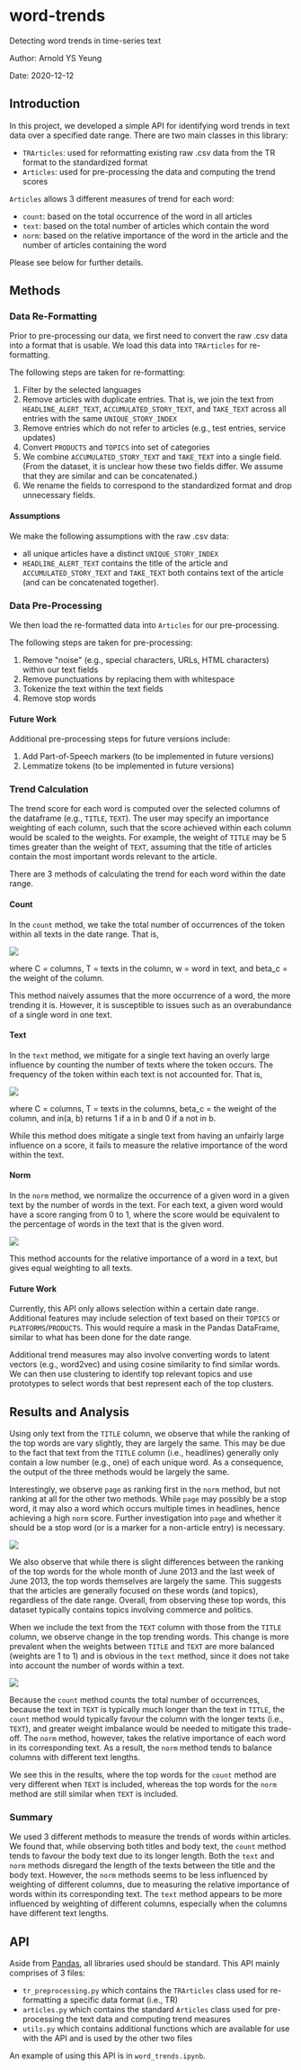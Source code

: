 # word-trends
Detecting word trends in time-series text

Author: Arnold YS Yeung

Date: 2020-12-12

## Introduction
In this project, we developed a simple API for identifying word trends in text data over a specified date range. There are two main classes in this library:
- `TRArticles`: used for reformatting existing raw .csv data from the TR format to the standardized format
- `Articles`: used for pre-processing the data and computing the trend scores

`Articles` allows 3 different measures of trend for each word:
- `count`: based on the total occurrence of the word in all articles
- `text`: based on the total number of articles which contain the word
- `norm`: based on the relative importance of the word in the article and the number of articles containing the word

Please see below for further details.

## Methods

### Data Re-Formatting
Prior to pre-processing our data, we first need to convert the raw .csv data into a format that is usable.  We load this data into `TRArticles` for re-formatting.  

The following steps are taken for re-formatting:
1. Filter by the selected languages
2. Remove articles with duplicate entries.  That is, we join the text from `HEADLINE_ALERT_TEXT`, `ACCUMULATED_STORY_TEXT`, and `TAKE_TEXT` across all entries with the same `UNIQUE_STORY_INDEX`
3. Remove entries which do not refer to articles (e.g., test entries, service updates)
4. Convert `PRODUCTS` and `TOPICS` into set of categories
5. We combine `ACCUMULATED_STORY_TEXT` and `TAKE_TEXT` into a single field. (From the dataset, it is unclear how these two fields differ. We assume that they are similar and can be concatenated.)
6. We rename the fields to correspond to the standardized format and drop unnecessary fields.

#### Assumptions
We make the following assumptions with the raw .csv data:
- all unique articles have a distinct `UNIQUE_STORY_INDEX`
- `HEADLINE_ALERT_TEXT` contains the title of the article and `ACCUMULATED_STORY_TEXT` and `TAKE_TEXT` both contains text of the article (and can be concatenated together).

### Data Pre-Processing
We then load the re-formatted data into `Articles` for our pre-processing.  

The following steps are taken for pre-processing:
1. Remove "noise" (e.g., special characters, URLs, HTML characters) within our text fields
2. Remove punctuations by replacing them with whitespace
3. Tokenize the text within the text fields
4. Remove stop words

#### Future Work
Additional pre-processing steps for future versions include:
1. Add Part-of-Speech markers (to be implemented in future versions)
2. Lemmatize tokens (to be implemented in future versions)

### Trend Calculation

The trend score for each word is computed over the selected columns of the dataframe (e.g., `TITLE`, `TEXT`). The user may specify an importance weighting of each column, such that the score achieved within each column would be scaled to the weights.  For example, the weight of `TITLE` may be 5 times greater than the weight of `TEXT`, assuming that the title of articles contain the most important words relevant to the article.

There are 3 methods of calculating the trend for each word within the date range.

#### Count
In the `count` method, we take the total number of occurrences of the token within all texts in the date range.  That is,

<img src="./images/score.PNG" />

where C = columns, T = texts in the column, w = word in text, and beta_c = the weight of the column.

This method naively assumes that the more occurrence of a word, the more trending it is. However, it is susceptible to issues such as an overabundance of a single word in one text.

#### Text
In the `text` method, we mitigate for a single text having an overly large influence by counting the number of texts where the token occurs. The frequency of the token within each text is not accounted for.  That is,

<img src="./images/score2.PNG" />

where C = columns, T = texts in the columns, beta_c = the weight of the column, and in(a, b) returns 1 if a in b and 0 if a not in b.

While this method does mitigate a single text from having an unfairly large influence on a score, it fails to measure the relative importance of the word within the text.

#### Norm
In the `norm` method, we normalize the occurrence of a given word in a given text by the number of words in the text. For each text, a given word would have a score ranging from 0 to 1, where the score would be equivalent to the percentage of words in the text that is the given word.

<img src="./images/score3.png" />

This method accounts for the relative importance of a word in a text, but gives equal weighting to all texts.

#### Future Work
Currently, this API only allows selection within a certain date range. Additional features may include selection of text based on their `TOPICS` or `PLATFORMS`/`PRODUCTS`.  This would require a mask in the Pandas DataFrame, similar to what has been done for the date range.

Additional trend measures may also involve converting words to latent vectors (e.g., word2vec) and using cosine similarity to find similar words.  We can then use clustering to identify top relevant topics and use prototypes to select words that best represent each of the top clusters.

## Results and Analysis

Using only text from the `TITLE` column, we observe that while the ranking of the top words are vary slightly, they are largely the same. This may be due to the fact that text from the `TITLE` column (i.e., headlines) generally only contain a low number (e.g., one) of each unique word. As a consequence, the output of the three methods would be largely the same.  

Interestingly, we observe `page` as ranking first in the `norm` method, but not ranking at all for the other two methods. While `page` may possibly be a stop word, it may also a word which occurs multiple times in headlines, hence achieving a high `norm` score.  Further investigation into `page` and whether it should be a stop word (or is a marker for a non-article entry) is necessary.

<img src="./images/title.png" />

We also observe that while there is slight differences between the ranking of the top words for the whole month of June 2013 and the last week of June 2013, the top words themselves are largely the same.  This suggests that the articles are generally focused on these words (and topics), regardless of the date range. Overall, from observing these top words, this dataset typically contains topics involving commerce and politics.

When we include the text from the `TEXT` column with those from the `TITLE` column, we observe change in the top trending words. This change is more prevalent when the weights between `TITLE` and `TEXT` are more balanced (weights are 1 to 1) and is obvious in the `text` method, since it does not take into account the number of words within a text. 

<img src="./images/title_text.png" />

Because the `count` method counts the total number of occurrences, because the text in `TEXT` is typically much longer than the text in `TITLE`, the `count` method would typically favour the column with the longer texts (i.e., `TEXT`), and greater weight imbalance would be needed to mitigate this trade-off.  The `norm` method, however, takes the relative importance of each word in its corresponding text.  As a result, the `norm` method tends to balance columns with different text lengths.  

We see this in the results, where the top words for the `count` method are very different when `TEXT` is included, whereas the top words for the `norm` method are still similar when `TEXT` is included.

### Summary

We used 3 different methods to measure the trends of words within articles. We found that, while observing both titles and body text, the `count` method tends to favour the body text due to its longer length. Both the `text` and `norm` methods disregard the length of the texts between the title and the body text.  However, the `norm` methods seems to be less influenced by weighting of different columns, due to measuring the relative importance of words within its corresponding text. The `text` method appears to be more influenced by weighting of different columns, especially when the columns have different text lengths.

## API
Aside from <a href="https://pandas.pydata.org/">Pandas</a>, all libraries used should be standard.
This API mainly comprises of 3 files:
- `tr_preprocessing.py` which contains the `TRArticles` class used for re-formatting a specific data format (i.e., TR)
- `articles.py` which contains the standard `Articles` class used for pre-processing the text data and computing trend measures
- `utils.py` which contains additional functions which are available for use with the API and is used by the other two files

An example of using this API is in `word_trends.ipynb`.

